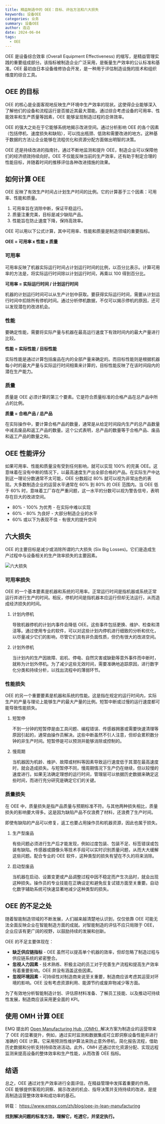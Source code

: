 ```yaml
---
title: 精益制造中的 OEE：目标、评估方法和六大损失
keywords: 设备OEE
categories: 业务
summary: 设备OEE
author: 连边
date: 2024-06-04
tags:
  - OEE
---
```




OEE 是设备综合效率 (Overall Equipment Effectiveness) 的缩写，是精益管理实践的重要组成部分。该指标被制造企业广泛采用，是衡量生产效率的公认标准和基准。OEE 最初由日本设备维修协会开发，是一种用于评估制造设施的技术和组织维度的综合工具。



## OEE 的目标

OEE 的核心是全面客观地反映生产环境中生产效率的现状。这使得企业能够深入了解他们的设备和流程运行是否接近其最大潜能。通过综合考虑设备的可用率、性能效率和生产质量等因素，OEE 能够呈现制造过程的总体效率。

OEE 的强大之处在于它能够系统地揭示改进空间。通过分析影响 OEE 的各个因素（包括停机、速度损失和缺陷），可以找出瓶颈、低效和需要改进的地方。这种基于数据的方法让企业能够在流程优化和资源分配方面做出明智的决策。

OEE 还是持续改进的指南针。通过不断地监测和提升 OEE，制造企业可以保障他们的经济绩效持续向好。OEE 不仅能反映当前的生产效率，还有助于制定合理的性能目标，并随着时间的推移评估各种改进措施的效果。



## 如何计算 OEE

OEE 反映了有效生产时间占计划生产时间的比例。它的计算基于三个因素：可用率、性能和质量。

1. 可用率旨在消除中断，保证平稳运行。
2. 质量注重完美，目标是减少缺陷产品。
3. 性能旨在防止速度下降，保持高效率。

OEE 可以用以下公式计算，其中可用率、性能和质量是制造领域的重要指标。

**OEE = 可用率 x 性能 x 质量**



### 可用率

可用率反映了机器实际运行时间占计划运行时间的比例，以百分比表示。计算可用率的方法是，将实际运行时间除以计划运行时间，再乘以 100 得到百分比。

**可用率 = 实际运行时间 / 计划运行时间**

机器的计划运行时间可以从生产计划中获取。要获得实际运行时间，需要从计划运行时间中扣除所有停机时间。通过分析停机数据，不仅可以揭示停机的原因，还可以发现潜在的改进机会。



### 性能

要确定性能，需要将实际产量与机器在最高运行速度下有效时间内的最大产量进行比较。

**性能 = 实际性能 / 目标性能**

实际性能是通过计算包括废品在内的全部产量来确定的。而目标性能则是根据机器每小时的最大产量与实际运行时间相乘来计算的，目标性能反映了在该时间段内的潜在生产能力。



### 质量

质量是 OEE 必须计算的第三个要素。它是符合质量标准的合格产品在总产品中所占的比例。

**质量 = 合格产品 / 总产品**

在实际操作中，要计算合格产品的数量，通常是从给定时间段内生产的总产品数量中减去废品和返工产品的数量。这个公式表明，总产品的数量等于合格产品、废品和返工产品的数量之和。



## OEE 性能评分

如果可用率、性能和质量没有受到任何影响，就可以实现 100% 的完美 OEE。这意味着在没有中断的情况下，以最高速度生产出全部合格的产品。在实际生产中达到这一理论分数通常不太可能，OEE 分数超过 80% 就可以视为非常出色的表现。大多数制造企业的运营水平通常在 60% 到 80% 的 OEE 范围内。当 OEE 低于 60% 时，意味着工厂存在严重问题，这一水平的分数可以视为警告信号，表明存在巨大的改进空间。

- 80% - 100% 为优秀 - 在实际中难以实现
- 60% - 80% 为良好 - 大部分制造企业的水平
- 60% 或以下为表现不佳 - 有很大的提升空间



## 六大损失

OEE 的主要目标是减少或消除所谓的六大损失 (Six Big Losses)。它们是造成生产过程中与设备相关的生产效率损失的主要因素。

![六大损失](https://mkstatic.lianbian.net/202406042135572.png)



### 可用率损失

OEE 的一个基本要素是机器和系统的可用率。正常运行时间是指机器或系统正常运行并进行生产的时间。相反，停机时间是指机器本应运行但却无法运行，从而造成经济损失的时间。

1. 计划内停机

   导致机器停机的计划内事件会降低 OEE。这些事件包括更换、维护、检查和清洁等。通过使用专业的软件，可以对这些计划内停机进行细致的分析和优化，以尽量减少它们的影响，尽管它们具有非负面性质，但仍有很大的改进空间。

2. 计划外停机

   当计划内的生产因故障、宕机、停电、自然灾害或缺勤等意外事件而中断时，就称为计划外停机。为了减少这些无效时间，需要准确地追踪原因，进行数字化分类和持续分析，以找出流程中的薄弱环节。



### 性能损失

OEE 的另一个重要要素是机器和系统的性能。这是指在规定的运行时间内，实际生产的产量与理论上能够生产的最大产量的比例。短暂中断或过慢的运行速度都可能导致性能损失。

1. 短暂停

   不到一分钟的短暂停是由工具问题、编程错误、传感器拥塞或需要快速清理等原因引起的，通常由操作员解决。这些中断虽然不引人注意，但却会累积数分钟的非生产时间。短暂停是可以预测并能够消除或控制的。

2. 慢周期

   当机器因为机龄、维护、故障或材料等因素导致运行速度低于其潜在最高速度时，就会造成损失。与短暂停不同，慢周期情况下生产仍在继续，但以较慢的速度进行。如果无法确定理想的运行时间，管理层可以依据历史数据来确定这些时间，而进行充分研究是确定它们的关键。



### 质量损失

在 OEE 中，质量损失是指产品质量与预期标准不符。与其他两种损失相比，质量损失的影响要大得多。这是因为缺陷产品不仅浪费了材料，还浪费了生产时间。

即使有缺陷的产品可以修复，返工也要占用操作员和机器资源，因此也属于损失。

1. 生产型废品

   有些问题必须进行生产后才能发现，例如过度包装、包装不足、标签错误或包装有缺陷。传感器或摄像头等技术手段可以实时识别质量问题，从而大大缓解这些问题。配合专业的 OEE 软件，这种类型的损失有望在不久的将来消除。

2. 启动型废品

   当机器在启动、设置变更或产品调整过程中因不稳定而产生次品时，就会出现这种损失。操作员的专业技能在正确设定和避免反复试错方面至关重要。自动化数字辅助系统可快速显著地减少这种类型的损失。

## OEE 的不足之处

随着智能制造领域的不断发展，人们越来越清楚地认识到，仅仅依靠 OEE 可能无法全面反映企业在智能制造方面的成就。对智能制造的评估不应只局限于 OEE，企业应该有更广阔的视野，以鼓励持续的发展和创新。

OEE 的不足主要体现在：

- **缺乏供应链指标** - OEE 虽然可以提高单个机器的效率，但却忽略了制造过程与供应链系统的紧密整合。
- **忽视人力因素** - 技术熟练、积极主动的员工对于完善生产流程和提高生产效率有着重要影响。OEE 并没有涵盖这些因素。
- **忽视环境因素** - 可持续性对制造商来说至关重要，制造商应该考虑其运营对环境的影响。OEE 没有考虑资源利用、能源节约或废弃物减少等方面。

为了有效地分析智能制造计划、评估原材料准备、了解员工技能、以及推动可持续性发展，制造商应该采用更全面的 KPI。



## 使用 OMH 计算 OEE

EMQ 提出的 [Open Manufacturing Hub（OMH）](https://www.emqx.com/zh/blog/open-manufacturing-hub-a-reference-architecture-for-industrial-iot)解决方案为制造业的运营带来了 OEE 的显著提升，例如，通过实时监测和数据集成可立即洞察设备性能并进行准确的 OEE 计算。它采用预测性维护算法来防止意外停机，简化报告流程，借助历史数据和分析支持持续改进活动。此外，OMH 还通过优化资源分配、实现远程监测来提高设备的整体效率和生产性能，从而改善 OEE 指标。



## 结语

总之，OEE 通过对生产效率进行全面评估，在精益管理中发挥着重要的作用。OEE 能够提供客观的洞察、揭示改进的机会、指导决策并支持持续的改进，是提高制造运营整体效率和成功率的基石。



转载： https://www.emqx.com/zh/blog/oee-in-lean-manufacturing

**找到解决问题的标准方法，理解它，吃透它，并坚定执行。**